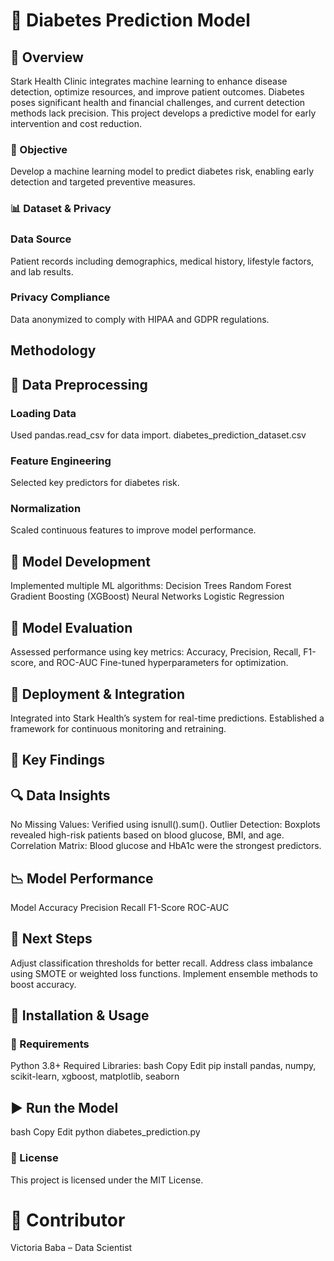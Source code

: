 # 🏥 Diabetes Prediction Model

## 📌 Overview
Stark Health Clinic integrates machine learning to enhance disease detection, optimize resources, and improve patient outcomes. Diabetes poses significant health and financial challenges, and current detection methods lack precision. This project develops a predictive model for early intervention and cost reduction.

### 🎯 Objective
Develop a machine learning model to predict diabetes risk, enabling early detection and targeted preventive measures.

### 📊 Dataset & Privacy

### Data Source
Patient records including demographics, medical history, lifestyle factors, and lab results.

### Privacy Compliance
Data anonymized to comply with HIPAA and GDPR regulations.

## Methodology

## 🔹 Data Preprocessing

### Loading Data
Used pandas.read_csv for data import.
diabetes_prediction_dataset.csv

### Feature Engineering
Selected key predictors for diabetes risk.

### Normalization
Scaled continuous features to improve model performance.

## 🔹 Model Development
Implemented multiple ML algorithms:
Decision Trees
Random Forest
Gradient Boosting (XGBoost)
Neural Networks
Logistic Regression

## 🔹 Model Evaluation
Assessed performance using key metrics:
Accuracy, Precision, Recall, F1-score, and ROC-AUC
Fine-tuned hyperparameters for optimization.

## 🔹 Deployment & Integration
Integrated into Stark Health’s system for real-time predictions.
Established a framework for continuous monitoring and retraining.

## 📌 Key Findings

## 🔍 Data Insights
No Missing Values: Verified using isnull().sum().
Outlier Detection: Boxplots revealed high-risk patients based on blood glucose, BMI, and age.
Correlation Matrix: Blood glucose and HbA1c were the strongest predictors.

##  📉 Model Performance
Model	Accuracy	Precision	Recall	F1-Score	ROC-AUC

## 📌 Next Steps
Adjust classification thresholds for better recall.
Address class imbalance using SMOTE or weighted loss functions.
Implement ensemble methods to boost accuracy.

## 🚀 Installation & Usage
### 🔧 Requirements
Python 3.8+
Required Libraries:
bash
Copy
Edit
pip install pandas, numpy, scikit-learn, xgboost, matplotlib, seaborn

## ▶️ Run the Model
bash
Copy
Edit
python diabetes_prediction.py

### 📜 License
This project is licensed under the MIT License.

# 👤 Contributor
Victoria Baba – Data Scientist
